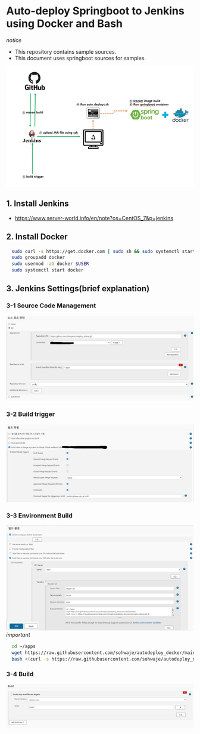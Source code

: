 # Auto-deploy Springboot to Jenkins using Docker and Bash
*notice*
- This repository contains sample sources.
- This document uses springboot sources for samples.

![Alt text](/readme-img/build-image.JPG)

## 1. Install Jenkins
- https://www.server-world.info/en/note?os=CentOS_7&p=jenkins

## 2. Install Docker
```bash
  sudo curl -s https://get.docker.com | sudo sh && sudo systemctl start docker && sudo systemctl enable docker
  sudo groupadd docker
  sudo usermod -aG docker $USER
  sudo systemctl start docker
```

## 3. Jenkins Settings(brief explanation)
### 3-1 Source Code Management
![Alt text](/readme-img/manage-source-code.jpg)

### 3-2 Build trigger
![Alt text](/readme-img/build-trigger.jpg)

### 3-3 Environment Build
![Alt text](/readme-img/env-build.JPG)
*important*
```bash
  cd ~/apps
  wget https://raw.githubusercontent.com/sohwaje/autodeploy_docker/main/Dockerfile
  bash <(curl -s https://raw.githubusercontent.com/sohwaje/autodeploy_docker/main/auto_deploy.sh) &
```

### 3-4 Build
![Alt text](readme-img/build-go.JPG)
